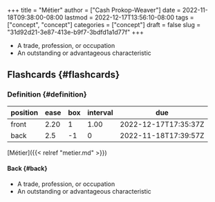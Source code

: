 +++
title = "Métier"
author = ["Cash Prokop-Weaver"]
date = 2022-11-18T09:38:00-08:00
lastmod = 2022-12-17T13:56:10-08:00
tags = ["concept", "concept"]
categories = ["concept"]
draft = false
slug = "31d92d21-3e87-413e-b9f7-3bdfd1a1d77f"
+++

-   A trade, profession, or occupation
-   An outstanding or advantageous characteristic


## Flashcards {#flashcards}


### Definition {#definition}

| position | ease | box | interval | due                  |
|----------|------|-----|----------|----------------------|
| front    | 2.20 | 1   | 1.00     | 2022-12-17T17:35:37Z |
| back     | 2.5  | -1  | 0        | 2022-11-18T17:39:57Z |

[Métier]({{< relref "metier.md" >}})


#### Back {#back}

-   A trade, profession, or occupation
-   An outstanding or advantageous characteristic
